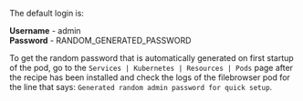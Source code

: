 The default login is:

**Username** - admin  
**Password** - RANDOM_GENERATED_PASSWORD

To get the random password that is automatically generated on first startup of the pod, go to the `Services | Kubernetes | Resources | Pods` page after the recipe has been installed and check the logs of the filebrowser pod for the line that says: `Generated random admin password for quick setup`.
